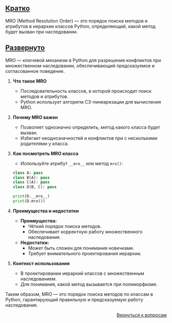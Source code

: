 ## <u>Кратко</u>

MRO (Method Resolution Order) — это порядок поиска методов и атрибутов в иерархии классов Python, определяющий, какой
метод будет вызван при наследовании.

## <u>Развернуто</u>

MRO — ключевой механизм в Python для разрешения конфликтов при множественном наследовании, обеспечивающий предсказуемое
и согласованное поведение.

1. **Что такое MRO**
    - Последовательность классов, в которой происходит поиск методов и атрибутов.
    - Python использует алгоритм C3-линеаризации для вычисления MRO.

2. **Почему MRO важен**
    - Позволяет однозначно определить, метод какого класса будет вызван.
    - Избегает неоднозначностей и конфликтов при с несколькими родителями у класса.

3. **Как посмотреть MRO класса**
    - Используйте атрибут `__mro__` или метод `mro()`:
    ```python
    class A: pass
    class B(A): pass
    class C(A): pass
    class D(B, C): pass

    print(D.__mro__)
    print(D.mro())
    ```

4. **Преимущества и недостатки**
    - **Преимущества:**
        - Чёткий порядок поиска методов.
        - Обеспечивает корректную работу множественного наследования.
    - **Недостатки:**
        - Может быть сложен для понимания новичками.
        - Требует внимательного проектирования иерархии.

5. **Контекст использования**
    - В проектировании иерархий классов с множественным наследованием.
    - Для понимания, какой метод вызывается при полиморфизме.

Таким образом, MRO — это порядок поиска методов по классам в Python, гарантирующий правильную и предсказуемую работу
наследования.

<div align="right">

[Вернуться к вопросам](../Вопросы.md)

</div>
